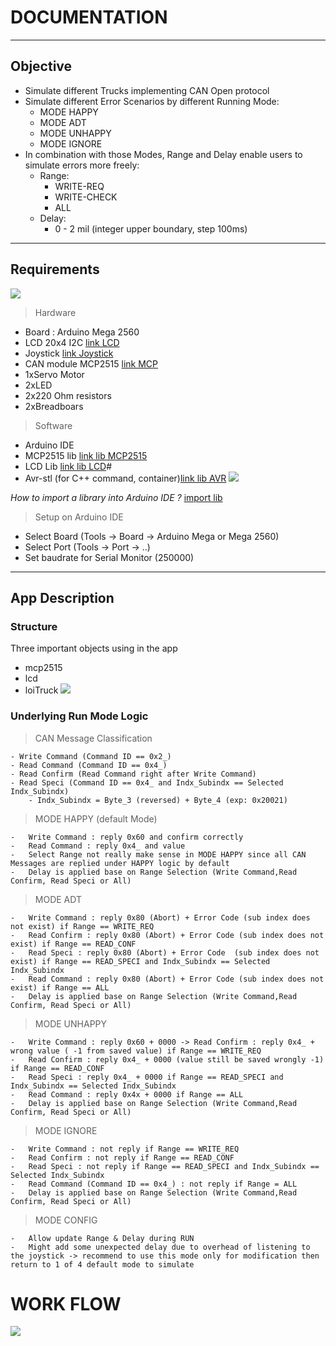 # DOCUMENTATION

----

## Objective

- Simulate different Trucks implementing CAN Open protocol
- Simulate different Error Scenarios by different Running Mode:
    - MODE HAPPY
    - MODE ADT
    - MODE UNHAPPY
    - MODE IGNORE
- In combination with those Modes, Range and Delay enable users to simulate errors more freely:
    - Range:
        - WRITE-REQ
        - WRITE-CHECK
        - ALL
    - Delay:
        - 0 - 2 mil (integer upper boundary, step 100ms)

----

## Requirements

![](loiTruckSchema.svg)

>Hardware
- Board : Arduino Mega 2560
- LCD 20x4 I2C [link LCD]
- Joystick [link Joystick]
- CAN module MCP2515 [link MCP]
- 1xServo Motor
- 2xLED
- 2x220 Ohm resistors
- 2xBreadboars

[link LCD]: https://www.amazon.de/SunFounder-Serial-Arduino-Mega2560-IIC2004/dp/B01GPUMP9C/ref=asc_df_B01GPUMP9C/?tag=googshopde-21&linkCode=df0&hvadid=309955879354&hvpos=&hvnetw=g&hvrand=17007324613408845966&hvpone=&hvptwo=&hvqmt=&hvdev=c&hvdvcmdl=&hvlocint=&hvlocphy=9043559&hvtargid=pla-572925702212&psc=1&th=1&psc=1&tag=&ref=&adgrpid=61302520443&hvpone=&hvptwo=&hvadid=309955879354&hvpos=&hvnetw=g&hvrand=17007324613408845966&hvqmt=&hvdev=c&hvdvcmdl=&hvlocint=&hvlocphy=9043559&hvtargid=pla-572925702212
[link Joystick]: https://www.reichelt.de/de/de/entwicklerboards-joystick-modul-debo-thumb-joy-p239254.html?PROVID=2788&gclid=Cj0KCQjw5uWGBhCTARIsAL70sLJHHHH1-nO5mFu5e82Zeq3ZaQQquua2n3wwcwOz8eTeXlqD78cR9JwaAuAOEALw_wcB&&r=1
[link MCP]: https://www.az-delivery.de/en/products/mcp2515-can-bus-modul

>Software
- Arduino IDE
- MCP2515 lib [link lib MCP2515]
- LCD Lib [link lib LCD]#
- Avr-stl (for C++ command, container)[link lib AVR]
    ![](avr_install.PNG)

[link lib MCP2515]: https://github.com/autowp/arduino-mcp2515
[link lib LCD]: https://github.com/fdebrabander/Arduino-LiquidCrystal-I2C-library/blob/master/LiquidCrystal_I2C.h
[link lib AVR]: https://andybrown.me.uk/downloads/

*How to import a library into Arduino IDE ?* [import lib]

[import lib]: https://www.arduino.cc/en/guide/libraries

>Setup on Arduino IDE
- Select Board (Tools -> Board -> Arduino Mega or Mega 2560)
- Select Port (Tools -> Port -> ..)
- Set baudrate for Serial Monitor (250000)

----

## App Description

### Structure

Three important objects using in the app
- mcp2515
- lcd
- loiTruck
   ![](loiTruck_obj.PNG)
    
### Underlying Run Mode Logic
>CAN Message Classification

    - Write Command (Command ID == 0x2_)
    - Read Command (Command ID == 0x4_)
    - Read Confirm (Read Command right after Write Command)
    - Read Speci (Command ID == 0x4_ and Indx_Subindx == Selected Indx_Subindx)
        - Indx_Subindx = Byte_3 (reversed) + Byte_4 (exp: 0x20021) 

>MODE HAPPY (default Mode)

    -   Write Command : reply 0x60 and confirm correctly
    -   Read Command : reply 0x4_ and value
    -   Select Range not really make sense in MODE HAPPY since all CAN Messages are replied under HAPPY logic by default
    -   Delay is applied base on Range Selection (Write Command,Read Confirm, Read Speci or All)

>MODE ADT

    -   Write Command : reply 0x80 (Abort) + Error Code (sub index does not exist) if Range == WRITE_REQ
    -   Read Confirm : reply 0x80 (Abort) + Error Code (sub index does not exist) if Range == READ_CONF
    -   Read Speci : reply 0x80 (Abort) + Error Code  (sub index does not exist) if Range == READ_SPECI and Indx_Subindx == Selected Indx_Subindx
    -   Read Command : reply 0x80 (Abort) + Error Code (sub index does not exist) if Range == ALL    
    -   Delay is applied base on Range Selection (Write Command,Read Confirm, Read Speci or All)

>MODE UNHAPPY

    -   Write Command : reply 0x60 + 0000 -> Read Confirm : reply 0x4_ + wrong value ( -1 from saved value) if Range == WRITE_REQ
    -   Read Confirm : reply 0x4_ + 0000 (value still be saved wrongly -1) if Range == READ_CONF
    -   Read Speci : reply 0x4_ + 0000 if Range == READ_SPECI and Indx_Subindx == Selected Indx_Subindx
    -   Read Command : reply 0x4x + 0000 if Range == ALL
    -   Delay is applied base on Range Selection (Write Command,Read Confirm, Read Speci or All)

>MODE IGNORE

    -   Write Command : not reply if Range == WRITE_REQ
    -   Read Confirm : not reply if Range == READ_CONF
    -   Read Speci : not reply if Range == READ_SPECI and Indx_Subindx == Selected Indx_Subindx
    -   Read Command (Command ID == 0x4_) : not reply if Range = ALL
    -   Delay is applied base on Range Selection (Write Command,Read Confirm, Read Speci or All)

>MODE CONFIG

    -   Allow update Range & Delay during RUN 
    -   Might add some unexpected delay due to overhead of listening to the joystick -> recommend to use this mode only for modification then return to 1 of 4 default mode to simulate
# WORK FLOW

![](loiTruck.jpg)
